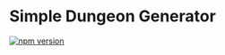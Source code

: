 # Simple Dungeon Generator

[![npm version](https://badge.fury.io/js/simpledungeongenerator.svg)](https://badge.fury.io/js/simpledungeongenerator)
